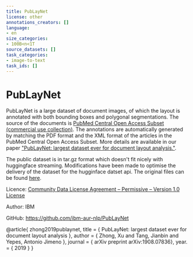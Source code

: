 ```yaml
---
title: PubLayNet
license: other
annotations_creators: []
language:
- en
size_categories:
- 100B<n<1T
source_datasets: []
task_categories:
- image-to-text
task_ids: []
---
```


# PubLayNet

PubLayNet is a large dataset of document images, of which the layout is annotated with both bounding boxes and polygonal segmentations. The source of the documents is [PubMed Central Open Access Subset (commercial use collection)](https://www.ncbi.nlm.nih.gov/pmc/tools/openftlist/). The annotations are automatically generated by matching the PDF format and the XML format of the articles in the PubMed Central Open Access Subset. More details are available in our paper ["PubLayNet: largest dataset ever for document layout analysis."](https://arxiv.org/abs/1908.07836).

The public dataset is in tar.gz format which doesn't fit nicely with huggingface streaming. Modifications have been made to optimise the delivery of the dataset for the hugginface datset api. The original files can be found [here](https://developer.ibm.com/exchanges/data/all/publaynet/). 

Licence: [Community Data License Agreement – Permissive – Version 1.0 License](https://cdla.dev/permissive-1-0/)

Author: IBM

GitHub: https://github.com/ibm-aur-nlp/PubLayNet

@article{ zhong2019publaynet,
 title   = { PubLayNet: largest dataset ever for document layout analysis },
 author  = { Zhong, Xu and Tang, Jianbin and Yepes, Antonio Jimeno },
 journal = { arXiv preprint arXiv:1908.07836},
 year.   = { 2019 }
}